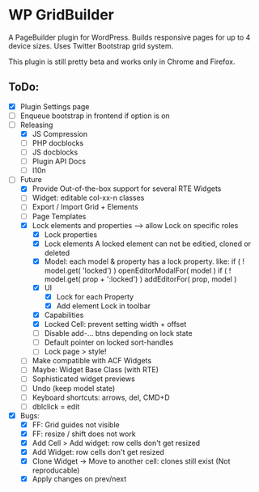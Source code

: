 WP GridBuilder
===============

A PageBuilder plugin for WordPress. Builds responsive pages for up to 4 device sizes.
Uses Twitter Bootstrap grid system.

This plugin is still pretty beta and works only in Chrome and Firefox.


ToDo:
-----
 - [x] Plugin Settings page
 - [ ] Enqueue bootstrap in frontend if option is on
 - [ ] Releasing
	- [x] JS Compression
	- [ ] PHP docblocks
	- [ ] JS docblocks
	- [ ] Plugin API Docs
	- [ ] l10n
 - [ ] Future
	- [x] Provide Out-of-the-box support for several RTE Widgets
	- [ ] Widget: editable col-xx-n classes
	- [ ] Export / Import Grid + Elements
	- [ ] Page Templates
	- [x] Lock elements and properties --> allow Lock on specific roles
		- [x] Lock properties
		- [x] Lock elements
			A locked element can not be editied, cloned or deleted
		- [x] Model: each model & property has a lock property. like: 
				if ( ! model.get( 'locked') ) openEditorModalFor( model )
				if ( ! model.get( prop + ':locked') ) addEditorFor( prop, model )
		- [x] UI
			- [x] Lock for each Property
			- [x] Add element Lock in toolbar
		- [x] Capabilities
		- [x] Locked Cell: prevent setting width + offset
		- [ ] Disable add-... btns depending on lock state
		- [ ] Default pointer on locked sort-handles
		- [ ] Lock page > style!
	- [ ] Make compatible with ACF Widgets 
	- [ ] Maybe: Widget Base Class (with RTE)
	- [ ] Sophisticated widget previews
	- [ ] Undo (keep model state)	
	- [ ] Keyboard shortcuts: arrows, del, CMD+D
	- [ ] dblclick = edit
 - [x] Bugs:
	- [x] FF: Grid guides not visible
 	- [x] FF: resize / shift does not work
	- [x] Add Cell > Add widget: row cells don't get resized
	- [x] Add Widget: row cells don't get resized
	- [x] Clone Widget -> Move to another cell: clones still exist (Not reproducable)
	- [x] Apply changes on prev/next
